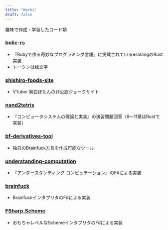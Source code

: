 ```yaml
---
title: "Works"
draft: false
---
```


趣味で作成・学習したコード類

### [bolic-rs](https://github.com/guricerin/bolic-rs)
- 『Rubyで作る奇妙なプログラミング言語』に掲載されているesolangのRust実装
- トークンは絵文字

### [shishiro-foods-site](https://github.com/guricerin/shishiro-foods-site)
- VTuber 獅白ぼたんの非公認ジョークサイト

### [nand2tetris](https://github.com/guricerin/nand2tetris)
- 『コンピュータシステムの理論と実装』の演習問題回答（6～11章はRustで実装）

### [bf-derivatives-tool](https://github.com/guricerin/bf-derivatives-tool)
- 独自のBrainfuck方言を作成可能なツール

### [understanding-computation](https://github.com/guricerin/understanding-computation)
- 『アンダースタンディング コンピュテーション』のF#による実装

### [brainfuck](https://github.com/guricerin/brainfuck)
- BrainfuckインタプリタのF#による実装

### [FSharp.Scheme](https://github.com/guricerin/FSharp.Scheme)
- おもちゃレベルなSchemeインタプリタのF#による実装
